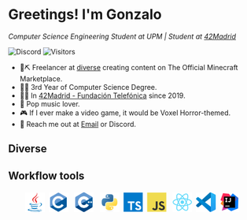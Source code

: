 # Greetings! I'm Gonzalo

<p>
<em>Computer Science Engineering Student at UPM | Student at <a href="https://www.42madrid.com/">42Madrid</a></em>
</p>

![Discord](https://img.shields.io/badge/Discord-tooaad-7289DA?style=flat&logo=discord&logoColor=white) ![Visitors](https://visitor-badge.laobi.icu/badge?page_id=Tooaad.Tooaad)


<!--- CAMPO DE PROGRAMACION -->
- 🧱⛏ Freelancer at <a href="https://diversegames.es/">diverse</a> creating content on The Official Minecraft Marketplace.
- 👨‍💻 3rd Year of Computer Science Degree.
- 👨‍💻 In <a href="https://www.42madrid.com/">42Madrid - Fundación Telefónica</a> since 2019.
- 🎤 Pop music lover.
- 🎮 If I ever make a video game, it would be Voxel Horror-themed.
- 📧 Reach me out at [Email](mailto:gonzalopernas@diversegames.es) or Discord.

## Diverse


## Workflow tools
<p align="center">
<img src="https://raw.githubusercontent.com/devicons/devicon/master/icons/java/java-original.svg" alt="C" width=40 height="40" style="vertical-align:top; margin:4px"><img src="https://raw.githubusercontent.com/devicons/devicon/master/icons/c/c-original.svg" alt="C" width=40 height="40" style="vertical-align:top; margin:4px"> <img src="https://raw.githubusercontent.com/devicons/devicon/master/icons/cplusplus/cplusplus-original.svg" alt="C++" width=40 height="40" style="vertical-align:top; margin:4px"> <img src="https://raw.githubusercontent.com/devicons/devicon/master/icons/python/python-original.svg" alt="Python" width=40 height="40" style="vertical-align:top; margin:4px"><img src="https://raw.githubusercontent.com/devicons/devicon/master/icons/typescript/typescript-original.svg" alt="typescript" width=40 height="40" style="vertical-align:top; margin:4px"><img src="https://raw.githubusercontent.com/devicons/devicon/master/icons/javascript/javascript-original.svg" alt="Javascript" width=40 height="40" style="vertical-align:top; margin:4px"> <img src="https://raw.githubusercontent.com/devicons/devicon/master/icons/react/react-original.svg" alt="linux" width=40 height="40" style="vertical-align:top; margin:4px"><img src="https://raw.githubusercontent.com/devicons/devicon/master/icons/vscode/vscode-original.svg" alt="VS Code" width=40 height="40" style="vertical-align:top; margin:4px"><img src="https://raw.githubusercontent.com/devicons/devicon/master/icons/intellij/intellij-original.svg" alt="html" width=40 height="40" style="vertical-align:top; margin:4px">
</p>



<!--
**Tooaad/Tooaad** is a ✨ _special_ ✨ repository because its `README.md` (this file) appears on your GitHub profile.

Here are some ideas to get you started:

- 🔭 I’m currently working on ...
- 🌱 I’m currently learning ...
- 👯 I’m looking to collaborate on ...
- 🤔 I’m looking for help with ...
- 💬 Ask me about ...
- 📫 How to reach me: ...
- 😄 Pronouns: ...
- ⚡ Fun fact: ...
-->

